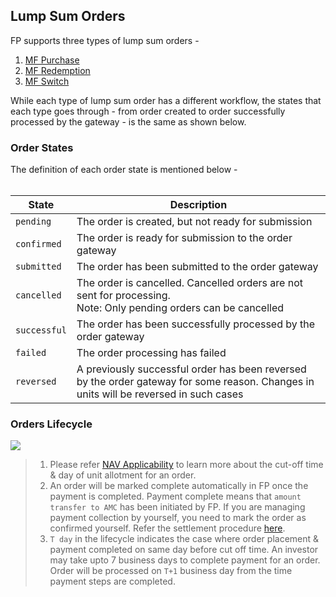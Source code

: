 ## Lump Sum Orders

FP supports three types of lump sum orders -

1. [MF Purchase](https://fintechprimitives.com/docs/api/#mf-purchases)
2. [MF Redemption](https://fintechprimitives.com/docs/api/#mf-redemptions)
3. [MF Switch](https://fintechprimitives.com/docs/api/#mf-switches)

While each type of lump sum order has a different workflow, the states that each type goes through - from order created to order successfully processed by the gateway - is the same as shown below.


### Order States

The definition of each order state is mentioned below -
<br><br>

|State|Description|
|---|---|
|`pending`|The order is created, but not ready for submission|
|`confirmed`|The order is ready for submission to the order gateway|
|`submitted`|The order has been submitted to the order gateway|
|`cancelled`|The order is cancelled. Cancelled orders are not sent for processing. <br> Note: Only pending orders can be cancelled|
|`successful`|The order has been successfully processed by the order gateway|
|`failed`|The order processing has failed|
|`reversed`|A previously successful order has been reversed by the order gateway for some reason. Changes in units will be reversed in such cases|


### Orders Lifecycle

<div>
  <img src="../../images/order-lifecycle.png">
</div>

> 1. Please refer [NAV Applicability](https://docs.fintechprimitives.com/general-topics/NAV-Applicability/) to learn more about the cut-off time & day of unit allotment for an order. 
> 2. An order will be marked complete automatically in FP once the payment is completed. Payment complete means that `amount transfer to AMC` has been initiated by FP. If you are managing payment collection by yourself, you need to mark the order as confirmed yourself. Refer the settlement procedure [here](https://fintechprimitives.com/docs/api/#mf-settlement-details).
> 3. `T day` in the lifecycle indicates the case where order placement & payment completed on same day before cut off time. An investor may take upto 7 business days to complete payment for an order. Order will be processed on `T+1` business day from the time payment steps are completed.
